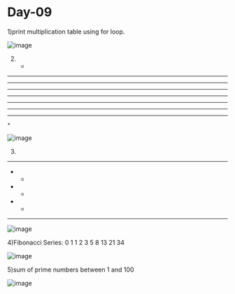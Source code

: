 # Day-09

1)print multiplication table using for loop.


![image](https://github.com/user-attachments/assets/364c0d47-4e7e-4860-b953-dae97a274244)



2)  *        
   ***
  *****
 *******
*********
 *******
  *****
   ***
    *


![image](https://github.com/user-attachments/assets/4c39df7d-0d3a-4a88-bd45-0728b1326eb4)



3)
*****
*   *
*   *
*   *
*****

![image](https://github.com/user-attachments/assets/31fc8522-d9c3-4611-8bdd-0acbd89619e1)





4)Fibonacci Series:
0 1 1 2 3 5 8 13 21 34

![image](https://github.com/user-attachments/assets/db3e200f-aed9-44b3-aebc-bc3a1f70ae7c)


5)sum of prime numbers between 1 and 100

![image](https://github.com/user-attachments/assets/c2bfaada-b5e0-4937-a798-92425a6ddbf9)

